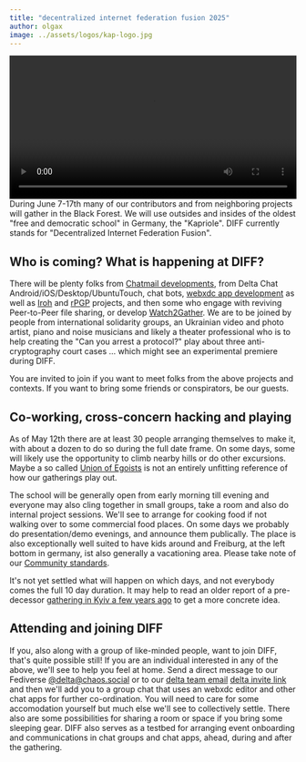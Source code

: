 ```yaml
---
title: "decentralized internet federation fusion 2025"
author: olgax
image: ../assets/logos/kap-logo.jpg
---
```


<video controls style="width:560px; max-width: 100%;"><source src="https://chatmail.at/video/diff-invitation2-2025.mp4" type="video/mp4"></video>
During June 7-17th many of our contributors and from neighboring projects will gather in the Black Forest. 
We will use outsides and insides of the oldest "free and democratic school" in Germany, the "Kapriole".
DIFF currently stands for "Decentralized Internet Federation Fusion". 

## Who is coming? What is happening at DIFF? 

There will be plenty folks from [Chatmail developments](https://chatmail.at), from Delta Chat Android/iOS/Desktop/UbuntuTouch, chat bots, 
[webxdc app development](https://webxdc.org) as well as [Iroh](https://iroh.computer) and [rPGP](https://github.com/rpgp/rpgp) projects,
and then some who engage with reviving Peer-to-Peer file sharing, or develop [Watch2Gather](https://w2g.tv/en/). 
We are to be joined by people from international solidarity groups,
an Ukrainian video and photo artist, piano and noise musicians
and likely a theater professional who is to help creating the "Can you arrest a protocol?" play 
about three anti-cryptography court cases ... which might see an experimental premiere during DIFF. 

You are invited to join if you want to meet folks from the above projects and contexts. 
If you want to bring some friends or conspirators, be our guests. 

## Co-working, cross-concern hacking and playing

As of May 12th there are at least 30 people arranging themselves to make it,
with about a dozen to do so during the full date frame. 
On some days, some will likely use the opportunity to climb nearby hills or
do other excursions. 
Maybe a so called [Union of Egoists](https://en.wikipedia.org/wiki/Union_of_egoists)
is not an entirely unfitting reference of how our gatherings play out. 

The school will be generally open from early morning till evening
and everyone may also cling together in small groups, take a room and also do internal project sessions. 
We'll see to arrange for cooking food if not walking over to some commercial food places. 
On some days we probably do presentation/demo evenings, and announce them publically. 
The place is also exceptionally well suited to have kids around and Freiburg,
at the left bottom in germany, ist also generally a vacationing area. 
Please take note of our [Community standards](https://delta.chat/en/community-standards). 

It's not yet settled what will happen on which days, and not everybody comes the full 10 day duration. 
It may help to read an older report of a pre-decessor [gathering in Kyiv a few years ago](https://delta.chat/en/2019-05-08-xyiv) 
to get a more concrete idea. 

## Attending and joining DIFF

If you, also along with a group of like-minded people, want to join DIFF, that's quite possible still! 
If you are an individual interested in any of the above, we'll see to help you feel at home. 
Send a direct message to our Fediverse [@delta@chaos.social](https://chaos.social/@delta)
or to our [delta team email](mailto:delta@merlinux.eu) [delta invite link](https://i.delta.chat/#56136E70473FB9E59331D760C007984652839B20&a=delta%40merlinux.eu&n=Delta%20Chat%20team&i=ZVfPYn6j2fvtpc_0M6V45uEP&s=WWjjkBKJJ3So8AfuHGXNjcyE) 
and then we'll add you to a group chat that uses an webxdc editor and other chat apps for further co-ordination. 
You will need to care for some accomodation yourself but much else we'll see to collectively settle.
There also are some possibilities for sharing a room or space if you bring some sleeping gear. 
DIFF also serves as a testbed for arranging event onboarding and communications in chat groups and chat apps,
ahead, during and after the gathering. 

